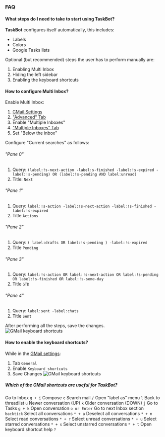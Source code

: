 ### FAQ
#### What steps do I need to take to start using TaskBot?
**TaskBot** configures itself automatically, this includes:
* Labels
* Colors
* Google Tasks lists

Optional (but recommended) steps the user has to perform manually are:
1. Enabling Multi Inbox
2. Hiding the left sidebar
3. Enabling the keyboard shortcuts

#### How to configure Multi Inbox?
Enable Multi Inbox:
1.  [GMail Settings](https://mail.google.com/mail/u/0/#settings/general)
2.  ["Advanced" Tab](https://mail.google.com/mail/u/0/#settings/labs)
3.  Enable "Multiple Inboxes"
4.  ["Multiple Inboxes" Tab](https://mail.google.com/mail/u/0/#settings/lighttlist)
5.  Set "Below the inbox"

Configure "Current searches" as follows:

###### "Pane 0"
1. Query: `(label:!s-next-action -label:s-finished -label:!s-expired -label:!s-pending) OR (label:!s-pending AND label:unread)`
2. Title: `Next`
###### "Pane 1" 
1. Query: `label:!s-action -label:!s-next-action -label:!s-finished -label:!s-expired`
2. Title `Actions`
###### "Pane 2"
1. Query: `( label:drafts OR label:!s-pending ) -label:!s-expired`
2. Title `Pending`
###### "Pane 3"
1. Query: `label:!s-action OR label:!s-next-action OR label:!s-pending OR label:!s-finished OR label:!s-some-day`
2. Title `GTD`
###### "Pane 4"
1. Query: `label:sent -label:chats`
2. Title `Sent`

After performing all the steps, save the changes.
![GMail keyboard shortcuts](/static/images/gmail-multi-inbox.png)

#### How to enable the keyboard shortcuts?
While in the [GMail settings](https://mail.google.com/mail/u/0/#settings/general):
1. Tab `General`
2. Enable `Keyboard shortcuts`
3. Save Changes
![GMail keyboard shortcuts](/static/images/gmail-keyboard.png)
##### Which of the GMail shortcuts are useful for TaskBot?
Go to Inbox `g + i`
Compose `c`
Search mail `/`
Open "label as" menu `l`
Back to threadlist `u`
Newer conversation (UP) `k`
Older conversation (DOWN) `j`
Go to Tasks `g + k`
Open conversation `o or Enter`
Go to next Inbox section `backtick`
Select all conversations `* + a`
Deselect all conversations `* + n`
Select read conversations `* + r`
Select unread conversations `* + u`
Select starred conversations `* + s`
Select unstarred conversations `* + t`
Open keyboard shortcut help `?`
<!--stackedit_data:
eyJoaXN0b3J5IjpbMjEyMDIxNzE4MiwyMDIyNTg5NDEyLDE2MT
QyMzU0MzAsMTE4NTQyMTUwMl19
-->